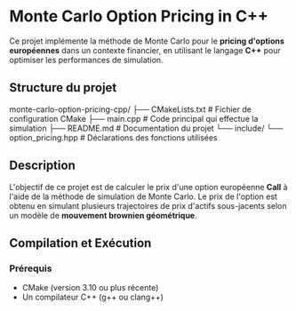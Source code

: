 # Monte Carlo Option Pricing in C++

Ce projet implémente la méthode de Monte Carlo pour le **pricing d'options européennes** dans un contexte financier, en utilisant le langage **C++** pour optimiser les performances de simulation.

## Structure du projet



monte-carlo-option-pricing-cpp/
├── CMakeLists.txt          # Fichier de configuration CMake
├── main.cpp                # Code principal qui effectue la simulation
├── README.md               # Documentation du projet
└── include/
    └── option_pricing.hpp  # Déclarations des fonctions utilisées



## Description

L'objectif de ce projet est de calculer le prix d'une option européenne **Call** à l'aide de la méthode de simulation de Monte Carlo. Le prix de l'option est obtenu en simulant plusieurs trajectoires de prix d'actifs sous-jacents selon un modèle de **mouvement brownien géométrique**.

## Compilation et Exécution

### Prérequis

- CMake (version 3.10 ou plus récente)
- Un compilateur C++ (g++ ou clang++)

